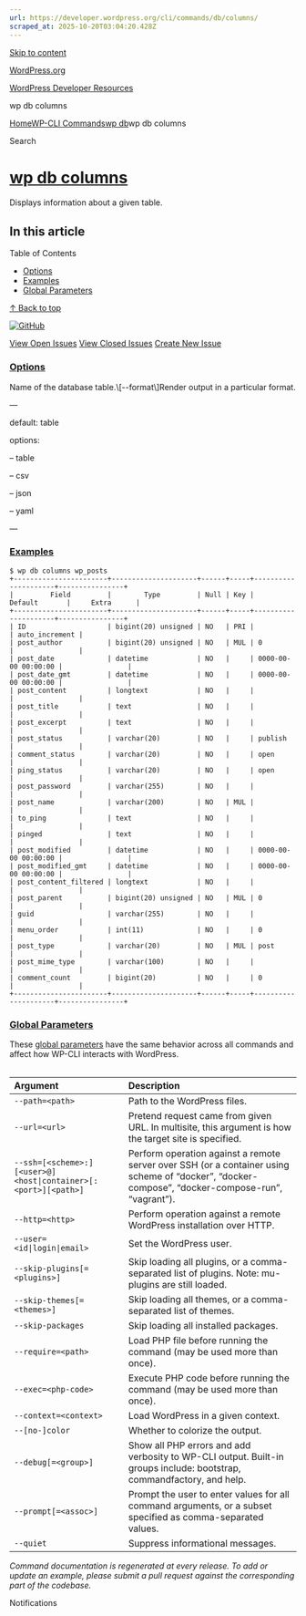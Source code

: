 ```yaml
---
url: https://developer.wordpress.org/cli/commands/db/columns/
scraped_at: 2025-10-20T03:04:20.428Z
---
```


[Skip to content](https://developer.wordpress.org/cli/commands/db/columns/#wp--skip-link--target)

[WordPress.org](https://wordpress.org/)

[WordPress Developer Resources](https://developer.wordpress.org/)

wp db columns


[Home](https://developer.wordpress.org/)[WP-CLI Commands](https://developer.wordpress.org/cli/commands/)[wp db](https://developer.wordpress.org/cli/commands/db/)wp db columns

Search

# [wp db columns](https://developer.wordpress.org/cli/commands/db/columns/)

Displays information about a given table.

## In this article

Table of Contents

- [Options](https://developer.wordpress.org/cli/commands/db/columns/#options)
- [Examples](https://developer.wordpress.org/cli/commands/db/columns/#examples)
- [Global Parameters](https://developer.wordpress.org/cli/commands/db/columns/#global-parameters)

[↑ Back to top](https://developer.wordpress.org/cli/commands/db/columns/#wp--skip-link--target)

[![GitHub](https://make.wordpress.org/cli/wp-content/plugins/wporg-cli/assets/images/github-mark.svg)](https://github.com/wp-cli/db-command)

[View Open Issues](https://github.com/login?return_to=%2Fissues%3Fq%3Dlabel%3Acommand%3Adb-columns+sort%3Aupdated-desc+org%3Awp-cli+is%3Aopen) [View Closed Issues](https://github.com/login?return_to=%2Fissues%3Fq%3Dlabel%3Acommand%3Adb-columns+sort%3Aupdated-desc+org%3Awp-cli+is%3Aclosed) [Create New Issue](https://github.com/wp-cli/db-command/issues/new)

### [Options](https://developer.wordpress.org/cli/commands/db/columns/\#options)

<table>Name of the database table.\[--format\]Render output in a particular format.

—

default: table

options:

– table

– csv

– json

– yaml

—

### [Examples](https://developer.wordpress.org/cli/commands/db/columns/\#examples)

```
$ wp db columns wp_posts
+-----------------------+---------------------+------+-----+---------------------+----------------+
|         Field         |        Type         | Null | Key |       Default       |     Extra      |
+-----------------------+---------------------+------+-----+---------------------+----------------+
| ID                    | bigint(20) unsigned | NO   | PRI |                     | auto_increment |
| post_author           | bigint(20) unsigned | NO   | MUL | 0                   |                |
| post_date             | datetime            | NO   |     | 0000-00-00 00:00:00 |                |
| post_date_gmt         | datetime            | NO   |     | 0000-00-00 00:00:00 |                |
| post_content          | longtext            | NO   |     |                     |                |
| post_title            | text                | NO   |     |                     |                |
| post_excerpt          | text                | NO   |     |                     |                |
| post_status           | varchar(20)         | NO   |     | publish             |                |
| comment_status        | varchar(20)         | NO   |     | open                |                |
| ping_status           | varchar(20)         | NO   |     | open                |                |
| post_password         | varchar(255)        | NO   |     |                     |                |
| post_name             | varchar(200)        | NO   | MUL |                     |                |
| to_ping               | text                | NO   |     |                     |                |
| pinged                | text                | NO   |     |                     |                |
| post_modified         | datetime            | NO   |     | 0000-00-00 00:00:00 |                |
| post_modified_gmt     | datetime            | NO   |     | 0000-00-00 00:00:00 |                |
| post_content_filtered | longtext            | NO   |     |                     |                |
| post_parent           | bigint(20) unsigned | NO   | MUL | 0                   |                |
| guid                  | varchar(255)        | NO   |     |                     |                |
| menu_order            | int(11)             | NO   |     | 0                   |                |
| post_type             | varchar(20)         | NO   | MUL | post                |                |
| post_mime_type        | varchar(100)        | NO   |     |                     |                |
| comment_count         | bigint(20)          | NO   |     | 0                   |                |
+-----------------------+---------------------+------+-----+---------------------+----------------+

```

### [Global Parameters](https://developer.wordpress.org/cli/commands/db/columns/\#global-parameters)

These [global parameters](https://make.wordpress.org/cli/handbook/config/) have the same behavior across all commands and affect how WP-CLI interacts with WordPress.

| **Argument** | **Description** |
| :-- | :-- |
| `--path=<path>` | Path to the WordPress files. |
| `--url=<url>` | Pretend request came from given URL. In multisite, this argument is how the target site is specified. |
| `--ssh=[<scheme>:][<user>@]<host\|container>[:<port>][<path>]` | Perform operation against a remote server over SSH (or a container using scheme of “docker”, “docker-compose”, “docker-compose-run”, “vagrant”). |
| `--http=<http>` | Perform operation against a remote WordPress installation over HTTP. |
| `--user=<id\|login\|email>` | Set the WordPress user. |
| `--skip-plugins[=<plugins>]` | Skip loading all plugins, or a comma-separated list of plugins. Note: mu-plugins are still loaded. |
| `--skip-themes[=<themes>]` | Skip loading all themes, or a comma-separated list of themes. |
| `--skip-packages` | Skip loading all installed packages. |
| `--require=<path>` | Load PHP file before running the command (may be used more than once). |
| `--exec=<php-code>` | Execute PHP code before running the command (may be used more than once). |
| `--context=<context>` | Load WordPress in a given context. |
| `--[no-]color` | Whether to colorize the output. |
| `--debug[=<group>]` | Show all PHP errors and add verbosity to WP-CLI output. Built-in groups include: bootstrap, commandfactory, and help. |
| `--prompt[=<assoc>]` | Prompt the user to enter values for all command arguments, or a subset specified as comma-separated values. |
| `--quiet` | Suppress informational messages. |

_Command documentation is regenerated at every release. To add or update an example, please submit a pull request against the corresponding part of the codebase._

Notifications